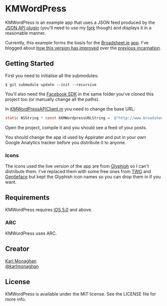 KMWordPress
===========

KMWordPress is an example app that uses a JSON feed produced by the [JSON API plugin](http://wordpress.org/extend/plugins/json-api/) (you'll need to use my [fork](https://github.com/kmonaghan/wp-json-api) though) and displays it in a reasonable manner.

Currently, this example forms the basis for the [Broadsheet.ie](http://broadsheet.ie) [app](https://itunes.apple.com/ie/app/broadsheet.ie/id413093424?mt=8).  I've blogged about [how this version has improved](http://www.karlmonaghan.com/2013/03/01/broadsheet-ie-iphone-app-2-0/) over the [previous incarnation](https://github.com/kmonaghan/Broadsheet.ie-iOS).

## Getting Started
First you need to initialise all the submodules:
```
$ git submodule update --init --recursive
```

You'll also need the [Facebook SDK](https://github.com/facebook/facebook-ios-sdk) in the same folder you've cloned this project too (or manually change all the paths).

In [KMWordPressAPIClient.m](KMWordPress/blob/master/KMWordPress/Classes/KMWordPressAPIClient.m#L15) you need to change the base URL:
``` objective-c
static NSString * const kKMWordpressURLString =  @"http://www.broadsheet.ie/";
```

Open the project, compile it and you should see a feed of your posts.

You should change the app id used by Appirater and put in your own Google Analytics tracker before you distribute it to anyone.

### Icons
The icons used the live version of the app are from [Glyphish](http://www.glyphish.com/) so I can't distribute them.  I've replaced them with some free ones from [TWG](http://blog.twg.ca/2010/11/retina-display-icon-set/twg_retina_icons/) and [Gentleface](http://gentleface.com/free_icon_set.html) but kept the Glyphish icon names so you can drop them in if you want.

## Requirements

KMWordPress requires [iOS 5.0](http://developer.apple.com/library/ios/#releasenotes/General/WhatsNewIniOS/Articles/iOS5.html) and above.

### ARC
KMWordPress uses ARC.

## Creator

[Karl Monaghan](http://github.com/kmonaghan)  
[@karlmonaghan](https://twitter.com/karlmonaghan)

## License

KMWordPress is available under the MIT license. See the LICENSE file for more info.
